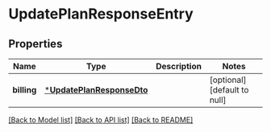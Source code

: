 # UpdatePlanResponseEntry

## Properties

| Name        | Type                                                   | Description | Notes                        |
| ----------- | ------------------------------------------------------ | ----------- | ---------------------------- |
| **billing** | [***UpdatePlanResponseDto**](UpdatePlanResponseDto.md) |             | [optional] [default to null] |

[[Back to Model list]](../README.md#documentation-for-models) [[Back to API list]](../README.md#documentation-for-api-endpoints) [[Back to README]](../README.md)
